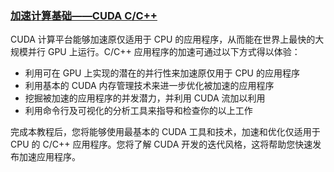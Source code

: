 ### [加速计算基础——CUDA C/C++](https://hub.docker.com/repository/docker/841973620/dli-c-ac-01-v1/tags)
CUDA 计算平台能够加速原仅适用于 CPU 的应用程序，从而能在世界上最快的大规模并行 GPU 上运行。C/C++ 应用程序的加速可通过以下方式得以体验：
- 利用可在 GPU 上实现的潜在的并行性来加速原仅用于 CPU 的应用程序
- 利用基本的 CUDA 内存管理技术来进一步优化被加速的应用程序
- 挖掘被加速的应用程序的并发潜力，并利用 CUDA 流加以利用
- 利用命令行及可视化的分析工具来指导和检查你的以上工作

完成本教程后，您将能够使用最基本的 CUDA 工具和技术，加速和优化仅适用于 CPU 的 C/C++ 应用程序。您将了解 CUDA 开发的迭代风格，这将帮助您快速发布加速应用程序。
